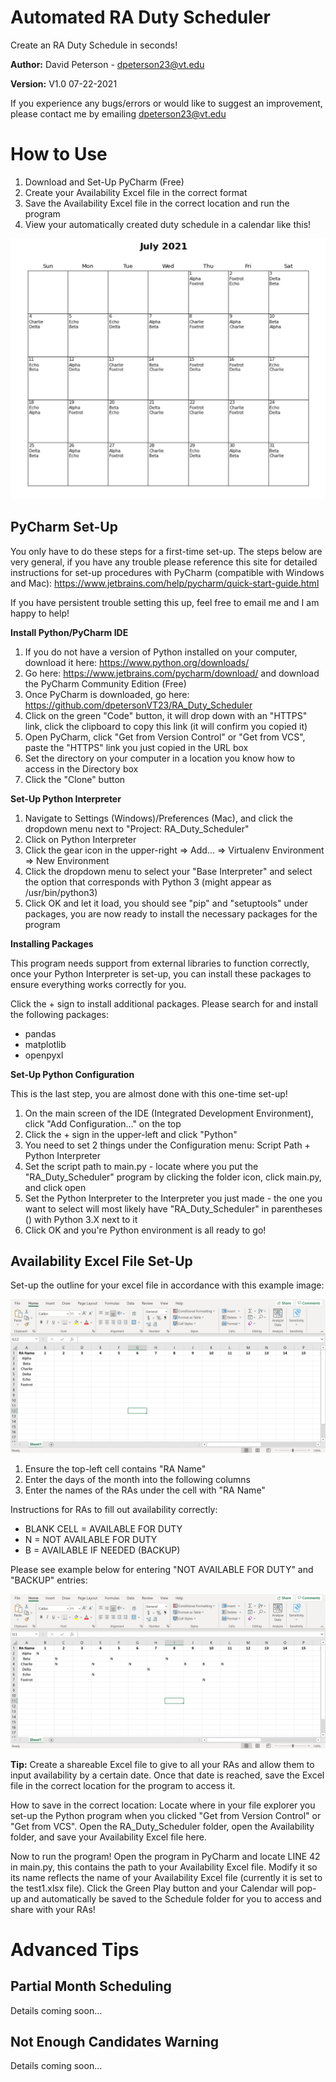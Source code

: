 # Automated RA Duty Scheduler
Create an RA Duty Schedule in seconds!

**Author:** David Peterson - dpeterson23@vt.edu

**Version:** V1.0 07-22-2021

If you experience any bugs/errors or would like to suggest an improvement, please contact me by emailing dpeterson23@vt.edu

# How to Use
1) Download and Set-Up PyCharm (Free)
2) Create your Availability Excel file in the correct format
3) Save the Availability Excel file in the correct location and run the program
4) View your automatically created duty schedule in a calendar like this!

![](images/calendar_image_1.png)


## PyCharm Set-Up
You only have to do these steps for a first-time set-up. The steps below are very general, if you have any trouble please reference this site for detailed instructions for set-up procedures with PyCharm (compatible with Windows and Mac): https://www.jetbrains.com/help/pycharm/quick-start-guide.html

If you have persistent trouble setting this up, feel free to email me and I am happy to help!

**Install Python/PyCharm IDE**
1) If you do not have a version of Python installed on your computer, download it here: https://www.python.org/downloads/
1) Go here: https://www.jetbrains.com/pycharm/download/ and download the PyCharm Community Edition (Free)
3) Once PyCharm is downloaded, go here: https://github.com/dpetersonVT23/RA_Duty_Scheduler
4) Click on the green "Code" button, it will drop down with an "HTTPS" link, click the clipboard to copy this link (it will confirm you copied it)
5) Open PyCharm, click "Get from Version Control" or "Get from VCS", paste the "HTTPS" link you just copied in the URL box
6) Set the directory on your computer in a location you know how to access in the Directory box
7) Click the "Clone" button

**Set-Up Python Interpreter**
1) Navigate to Settings (Windows)/Preferences (Mac), and click the dropdown menu next to "Project: RA_Duty_Scheduler"
2) Click on Python Interpreter
3) Click the gear icon in the upper-right => Add... => Virtualenv Environment => New Environment
4) Click the dropdown menu to select your "Base Interpreter" and select the option that corresponds with Python 3 (might appear as /usr/bin/python3)
5) Click OK and let it load, you should see "pip" and "setuptools" under packages, you are now ready to install the necessary packages for the program

**Installing Packages**

This program needs support from external libraries to function correctly, once your Python Interpreter is set-up, you can install these packages to ensure everything works correctly for you.

Click the + sign to install additional packages. Please search for and install the following packages:
- pandas
- matplotlib
- openpyxl

**Set-Up Python Configuration**

This is the last step, you are almost done with this one-time set-up!

1) On the main screen of the IDE (Integrated Development Environment), click "Add Configuration..." on the top
2) Click the + sign in the upper-left and click "Python"
3) You need to set 2 things under the Configuration menu: Script Path + Python Interpreter
4) Set the script path to main.py - locate where you put the "RA_Duty_Scheduler" program by clicking the folder icon, click main.py, and click open
5) Set the Python Interpreter to the Interpreter you just made - the one you want to select will most likely have "RA_Duty_Scheduler" in parentheses () with Python 3.X next to it
6) Click OK and you're Python environment is all ready to go!

## Availability Excel File Set-Up
Set-up the outline for your excel file in accordance with this example image:

![](images/excel_image_1.png)

1) Ensure the top-left cell contains "RA Name"
2) Enter the days of the month into the following columns
3) Enter the names of the RAs under the cell with "RA Name"

Instructions for RAs to fill out availability correctly:
- BLANK CELL = AVAILABLE FOR DUTY
- N          = NOT AVAILABLE FOR DUTY
- B          = AVAILABLE IF NEEDED (BACKUP)

Please see example below for entering "NOT AVAILABLE FOR DUTY" and "BACKUP" entries:

![](images/excel_image_2.png)

**Tip:** Create a shareable Excel file to give to all your RAs and allow them to input availability by a certain date. Once that date is reached, save the Excel file in the correct location for the program to access it.

How to save in the correct location: Locate where in your file explorer you set-up the Python program when you clicked "Get from Version Control" or "Get from VCS". Open the RA_Duty_Scheduler folder, open the Availability folder, and save your Availability Excel file here.

Now to run the program! Open the program in PyCharm and locate LINE 42 in main.py, this contains the path to your Availability Excel file. Modify it so its name reflects the name of your Availability Excel file (currently it is set to the test1.xlsx file). Click the Green Play button and your Calendar will pop-up and automatically be saved to the Schedule folder for you to access and share with your RAs!

# Advanced Tips

## Partial Month Scheduling
Details coming soon...

## Not Enough Candidates Warning
Details coming soon...
